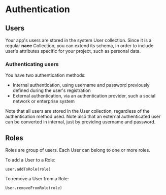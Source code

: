 # Authentication
## Users
Your app's users are stored in the system User collection. Since it is a regular **naee** Collection, you can extend its schema, in order to include user's attributes specific for your project, such as personal data.
### Authenticating users 
You have two authentication methods:

- Internal authentication, using username and password previously defined during the user's registration
- External authentication, via an authentication provider, such a social network or enterprise system

Note that all users are stored in the User collection, regardless of the authentication method used. Note also that an external authenticated user can be converted in internal, just by providing username and password.

## Roles
Roles are group of users. Each User can belong to one or more roles.

To add a User to a Role:

```
user.addToRole(role)
```

To remove a User from a Role:

```
User.removeFromRole(role)
```